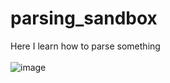 # parsing_sandbox
Here I learn how to parse something
<br></br>
![image](https://github.com/exxyyf/parsing_sandbox/assets/118925388/ce4bddc3-3f55-40f5-ab22-8687c2ffde14)


